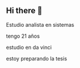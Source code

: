 ## Hi there 👋

Estudio analista en sistemas

tengo 21 años

estudio en da vinci

estoy preparando la tesis

<!--
**sofiadavinci/sofiadavinci** is a ✨ _special_ ✨ repository because its `README.md` (this file) appears on your GitHub profile.


-->
